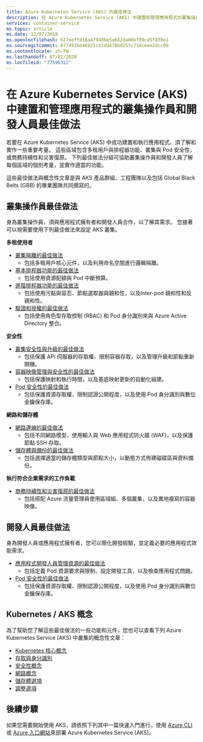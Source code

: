 ```yaml
---
title: Azure Kubernetes Service (AKS) 的最佳做法
description: 在 Azure Kubernetes Service (AKS) 中建置和管理應用程式的叢集操作員和開發人員最佳做法集合
services: container-service
ms.topic: article
ms.date: 12/07/2018
ms.openlocfilehash: 627eeffd18a479486e5a682da06bf89cd5f8f0e1
ms.sourcegitcommit: 877491bd46921c11dd478bd25fc718ceee2dcc08
ms.contentlocale: zh-TW
ms.lasthandoff: 07/02/2020
ms.locfileid: "77596312"
---
```

# <a name="cluster-operator-and-developer-best-practices-to-build-and-manage-applications-on-azure-kubernetes-service-aks"></a>在 Azure Kubernetes Service (AKS) 中建置和管理應用程式的叢集操作員和開發人員最佳做法

若要在 Azure Kubernetes Service (AKS) 中成功建置和執行應用程式，須了解和實作一些重要考量。 這些區域包含多租用戶與排程器功能、叢集與 Pod 安全性，或商務持續性和災害復原。 下列最佳做法分組可協助叢集操作員和開發人員了解每個區域的個別考量，並實作適當的功能。

這些最佳做法與概念性文章是與 AKS 產品群組、工程團隊以及包括 Global Black Belts (GBB) 的專業團隊共同撰寫的。

## <a name="cluster-operator-best-practices"></a>叢集操作員最佳做法

身為叢集操作員，須與應用程式擁有者和開發人員合作，以了解其需求。 您接著可以視需要使用下列最佳做法來設定 AKS 叢集。

**多租使用者**

* [叢集隔離的最佳做法](operator-best-practices-cluster-isolation.md)
    * 包括多租用戶核心元件，以及利用命名空間進行邏輯隔離。
* [基本排程器功能的最佳做法](operator-best-practices-scheduler.md)
    * 包括使用資源配額與 Pod 中斷預算。
* [進階排程器功能的最佳做法](operator-best-practices-advanced-scheduler.md)
    * 包括使用污點與容忍、節點選取器與親和性，以及Inter-pod 親和性和反親和性。
* [驗證和授權的最佳做法](operator-best-practices-identity.md)
    * 包括使用角色型存取控制 (RBAC) 和 Pod 身分識別來與 Azure Active Directory 整合。

**安全性**

* [叢集安全性與升級的最佳做法](operator-best-practices-cluster-security.md)
    * 包括保護 API 伺服器的存取權、限制容器存取，以及管理升級和節點重新開機。
* [容器映像管理與安全性的最佳做法](operator-best-practices-container-image-management.md)
    * 包括保護映射和執行時間，以及基底映射更新的自動化組建。
* [Pod 安全性的最佳做法](developer-best-practices-pod-security.md)
    * 包括保護資源存取權、限制認證公開程度，以及使用 Pod 身分識別與數位金鑰保存庫。

**網路和儲存體**

* [網路連線的最佳做法](operator-best-practices-network.md)
    * 包括不同網路模型、使用輸入與 Web 應用程式防火牆 (WAF)，以及保護節點 SSH 存取。
* [儲存體與備份的最佳做法](operator-best-practices-storage.md)
    * 包括選擇適當的儲存體類型與節點大小，以動態方式佈建磁碟區與資料備份。

**執行符合企業需求的工作負載**

* [商務持續性和災害復原的最佳做法](operator-best-practices-multi-region.md)
    * 包括搭配 Azure 流量管理員使用區域組、多個叢集，以及異地複寫的容器映像。

## <a name="developer-best-practices"></a>開發人員最佳做法

身為開發人員或應用程式擁有者，您可以簡化開發經驗，並定義必要的應用程式效能需求。

* [應用程式開發人員管理資源的最佳做法](developer-best-practices-resource-management.md)
    * 包括定義 Pod 資源要求與限制、設定開發工具，以及檢查應用程式問題。
* [Pod 安全性的最佳做法](developer-best-practices-pod-security.md)
    * 包括保護資源存取權、限制認證公開程度，以及使用 Pod 身分識別與數位金鑰保存庫。

## <a name="kubernetes--aks-concepts"></a>Kubernetes / AKS 概念

為了幫助您了解這些最佳做法的一些功能和元件，您也可以查看下列 Azure Kubernetes Service (AKS) 中叢集的概念性文章：

* [Kubernetes 核心概念](concepts-clusters-workloads.md)
* [存取與身分識別](concepts-identity.md)
* [安全性概念](concepts-security.md)
* [網路概念](concepts-network.md)
* [儲存體選項](concepts-storage.md)
* [調整選項](concepts-scale.md)

## <a name="next-steps"></a>後續步驟

如果您需要開始使用 AKS，請依照下列其中一篇快速入門進行，使用 [Azure CLI](kubernetes-walkthrough.md) 或 [Azure 入口網站](kubernetes-walkthrough-portal.md)來部署 Azure Kubernetes Service (AKS)。
